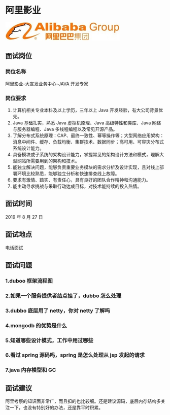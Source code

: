 # 阿里影业

![阿里巴巴](../.vuepress/public/alibaba.jpg)

## 面试岗位

### 岗位名称

阿里影业-大宣发业务中心-JAVA 开发专家

### 岗位要求

1. 计算机相关专业本科及以上学历，三年以上 Java 开发经验，有大公司背景优先。
2. Java 基础扎实，熟悉 Java 虚拟机原理、Java 高级特性和类库、Java 网络与服务器编程、Java 多线程编程以及常见开源产品。
3. 了解分布式系统原理：CAP、最终一致性、幂等操作等；大型网络应用架构：消息中间件、缓存、负载均衡、集群技术、数据同步；高可用、可容灾分布式系统设计能力。
4. 具备模块或子系统的架构设计能力，掌握常见的架构设计方法和模式，理解大型网站所需要用到的架构和技术。
5. 能独立解决问题，能够负责重要业务模块的需求分析及设计实现，且对线上部署环境比较熟悉，能够独立分析和快速排查线上故障。
6. 要求有激情、踏实、有责任心，具有良好的团队合作精神和沟通能力。
7. 能主动寻求挑战与采取行动达成目标，对技术能持续的投入热情。

## 面试时间

2019 年 8 月 27 日

## 面试地点

电话面试

## 面试问题

### 1.duboo 框架流程图

### 2.如果一个服务提供者结点挂了，dubbo 怎么处理

### 3.dubbo 底层用了 netty，你对 netty 了解吗

### 4.mongodb 的优势是什么

### 5.知道哪些设计模式，工作中用过哪些

### 6.看过 spring 源码吗，spring 是怎么处理从 jsp 发起的请求

### 7.java 内存模型和 GC

## 面试建议

阿里考察的知识面非常广，而且扣的也比较细。还是建议源码，底层内存结构多关注一下，也没有特别好的办法，还是靠平时积累。











<comment-comment/>